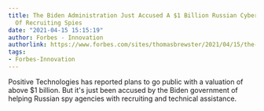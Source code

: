 ```yaml
---
title: The Biden Administration Just Accused A $1 Billion Russian Cybersecurity Company
  Of Recruiting Spies
date: "2021-04-15 15:15:19"
author: Forbes - Innovation
authorlink: https://www.forbes.com/sites/thomasbrewster/2021/04/15/the-biden-administration-just-accused-a-1-billion-russian-cybersecurity-company-of-recruiting-spies/
tags:
- Forbes-Innovation
---
```

Positive Technologies has reported plans to go public with a valuation of above $1 billion. But it's just been accused by the Biden government of helping Russian spy agencies with recruiting and technical assistance.